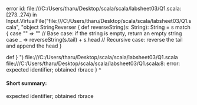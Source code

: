 error id: file:///C:/Users/tharu/Desktop/scala/scala/labsheet03/Q1.scala:[273..274) in Input.VirtualFile("file:///C:/Users/tharu/Desktop/scala/scala/labsheet03/Q1.scala", "object StringReverser {
  def reverseString(s: String): String = s match {
    case "" => "" // Base case: if the string is empty, return an empty string
    case _ => reverseString(s.tail) + s.head // Recursive case: reverse the tail and append the head
  }

  def
}
")
file:///C:/Users/tharu/Desktop/scala/scala/labsheet03/Q1.scala
file:///C:/Users/tharu/Desktop/scala/scala/labsheet03/Q1.scala:8: error: expected identifier; obtained rbrace
}
^
#### Short summary: 

expected identifier; obtained rbrace